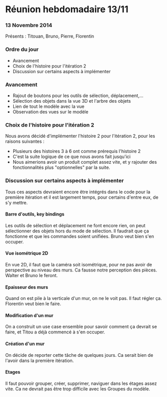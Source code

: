 # Réunion hebdomadaire 13/11

### 13 Novembre 2014

Présents : Titouan, Bruno, Pierre, Florentin


### Ordre du jour
* Avancement
* Choix de l'histoire pour l'itération 2
* Discussion sur certains aspects à implémenter

### Avancement
* Rajout de boutons pour les outils de sélection, déplacement,...
* Sélection des objets dans la vue 3D et l'arbre des objets
* Lien de tout le modèle avec la vue
* Observation des vues sur le modèle


### Choix de l'histoire pour l'itération 2
Nous avons décidé d'implémenter l'histoire 2 pour l'itération 2, pour les raisons suivantes :
* Plusieurs des histoires 3 à 6 ont comme prérequis l'histoire 2
* C'est la suite logique de ce que nous avons fait jusqu'ici
* Nous aimerions avoir un produit complet assez vite, et y rajouter des fonctionnalités
plus "optionnelles" par la suite.

### Discussion sur certains aspects à implémenter

Tous ces aspects devraient encore être intégrés dans le code pour la première itération
et il est largement temps, pour certains d'entre eux, de s'y mettre.

#### Barre d'outils, key bindings
Les outils de sélection et déplacement ne font encore rien, on peut sélectionner
des objets hors du mode de sélection. Il faudrait que ça fonctionne et que les 
commandes soient unifiées. Bruno veut bien s'en occuper.

#### Vue isométrique 2D
En vue 2D, il faut que la caméra soit isométrique, pour ne pas avoir de perspective
au niveau des murs. Ca fausse notre perception des pièces. Walter et Bruno le feront.

#### Epaisseur des murs
Quand on est pile à la verticale d'un mur, on ne le voit pas. Il faut régler ça.
Florentin veut bien le faire.

#### Modification d'un mur
On a construit un use case ensemble pour savoir comment ça devrait se faire, et 
Titou a déjà commencé à s'en occuper.

#### Création d'un mur
On décide de reporter cette tâche de quelques jours. Ca serait bien de l'avoir dans
la première itération.

#### Etages
Il faut pouvoir grouper, créer, supprimer, naviguer dans les étages assez vite. 
Ca ne devrait pas être trop difficile avec les Groupes du modèle.

